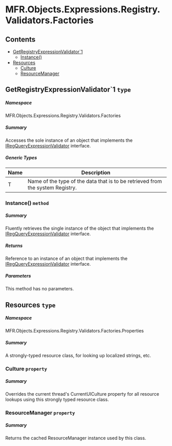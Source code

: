 <a name='assembly'></a>
# MFR.Objects.Expressions.Registry.Validators.Factories

## Contents

- [GetRegistryExpressionValidator\`1](#T-MFR-Objects-Expressions-Registry-Validators-Factories-GetRegistryExpressionValidator`1 'MFR.Objects.Expressions.Registry.Validators.Factories.GetRegistryExpressionValidator`1')
  - [Instance()](#M-MFR-Objects-Expressions-Registry-Validators-Factories-GetRegistryExpressionValidator`1-Instance 'MFR.Objects.Expressions.Registry.Validators.Factories.GetRegistryExpressionValidator`1.Instance')
- [Resources](#T-MFR-Objects-Expressions-Registry-Validators-Factories-Properties-Resources 'MFR.Objects.Expressions.Registry.Validators.Factories.Properties.Resources')
  - [Culture](#P-MFR-Objects-Expressions-Registry-Validators-Factories-Properties-Resources-Culture 'MFR.Objects.Expressions.Registry.Validators.Factories.Properties.Resources.Culture')
  - [ResourceManager](#P-MFR-Objects-Expressions-Registry-Validators-Factories-Properties-Resources-ResourceManager 'MFR.Objects.Expressions.Registry.Validators.Factories.Properties.Resources.ResourceManager')

<a name='T-MFR-Objects-Expressions-Registry-Validators-Factories-GetRegistryExpressionValidator`1'></a>
## GetRegistryExpressionValidator\`1 `type`

##### Namespace

MFR.Objects.Expressions.Registry.Validators.Factories

##### Summary

Accesses the sole instance of an object that implements the
[IRegQueryExpressionValidator](#T-MFR-Objects-IRegQueryExpressionValidator 'MFR.Objects.IRegQueryExpressionValidator')
interface.

##### Generic Types

| Name | Description |
| ---- | ----------- |
| T | Name of the type of the data that is to be retrieved from the system Registry. |

<a name='M-MFR-Objects-Expressions-Registry-Validators-Factories-GetRegistryExpressionValidator`1-Instance'></a>
### Instance() `method`

##### Summary

Fluently retrieves the single instance of the object that implements
the
[IRegQueryExpressionValidator](#T-MFR-Objects-IRegQueryExpressionValidator 'MFR.Objects.IRegQueryExpressionValidator')
interface.

##### Returns

Reference to an instance of an object that implements the
[IRegQueryExpressionValidator](#T-MFR-Objects-IRegQueryExpressionValidator 'MFR.Objects.IRegQueryExpressionValidator')
interface.

##### Parameters

This method has no parameters.

<a name='T-MFR-Objects-Expressions-Registry-Validators-Factories-Properties-Resources'></a>
## Resources `type`

##### Namespace

MFR.Objects.Expressions.Registry.Validators.Factories.Properties

##### Summary

A strongly-typed resource class, for looking up localized strings, etc.

<a name='P-MFR-Objects-Expressions-Registry-Validators-Factories-Properties-Resources-Culture'></a>
### Culture `property`

##### Summary

Overrides the current thread's CurrentUICulture property for all
  resource lookups using this strongly typed resource class.

<a name='P-MFR-Objects-Expressions-Registry-Validators-Factories-Properties-Resources-ResourceManager'></a>
### ResourceManager `property`

##### Summary

Returns the cached ResourceManager instance used by this class.

